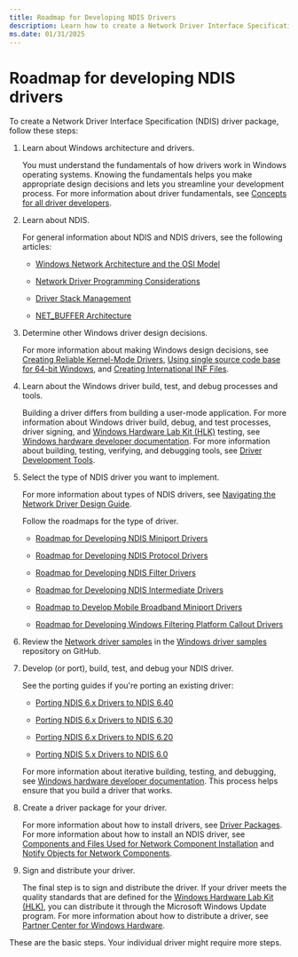 ```yaml
---
title: Roadmap for Developing NDIS Drivers
description: Learn how to create a Network Driver Interface Specification (NDIS) driver package.
ms.date: 01/31/2025
---
```


# Roadmap for developing NDIS drivers

To create a Network Driver Interface Specification (NDIS) driver package, follow these steps:

1. Learn about Windows architecture and drivers.

    You must understand the fundamentals of how drivers work in Windows operating systems. Knowing the fundamentals helps you make appropriate design decisions and lets you streamline your development process. For more information about driver fundamentals, see [Concepts for all driver developers](../gettingstarted/concepts-and-knowledge-for-all-driver-developers.md).

1. Learn about NDIS.

    For general information about NDIS and NDIS drivers, see the following articles:

    - [Windows Network Architecture and the OSI Model](windows-network-architecture-and-the-osi-model.md)

    - [Network Driver Programming Considerations](network-driver-programming-considerations.md)

    - [Driver Stack Management](driver-stack-management.md)

    - [NET\_BUFFER Architecture](net-buffer-architecture.md)

1. Determine other Windows driver design decisions.

    For more information about making Windows design decisions, see [Creating Reliable Kernel-Mode Drivers](../kernel/creating-reliable-kernel-mode-drivers.md), [Using single source code base for 64-bit Windows](../kernel/porting-your-driver-to-64-bit-windows.md), and [Creating International INF Files](../install/creating-international-inf-files.md).

1. Learn about the Windows driver build, test, and debug processes and tools.

    Building a driver differs from building a user-mode application. For more information about Windows driver build, debug, and test processes, driver signing, and [Windows Hardware Lab Kit (HLK)](/windows-hardware/test/hlk/) testing, see [Windows hardware developer documentation](/windows-hardware/drivers). For more information about building, testing, verifying, and debugging tools, see [Driver Development Tools](../devtest/index.md).

1. Select the type of NDIS driver you want to implement.

    For more information about types of NDIS drivers, see [Navigating the Network Driver Design Guide](using-the-network-driver-design-guide.md).

    Follow the roadmaps for the type of driver.

    - [Roadmap for Developing NDIS Miniport Drivers](roadmap-for-developing-ndis-miniport-drivers.md)

    - [Roadmap for Developing NDIS Protocol Drivers](roadmap-for-developing-ndis-protocol-drivers.md)

    - [Roadmap for Developing NDIS Filter Drivers](roadmap-for-developing-ndis-filter-drivers.md)

    - [Roadmap for Developing NDIS Intermediate Drivers](roadmap-for-developing-ndis-intermediate-drivers.md)

    - [Roadmap to Develop Mobile Broadband Miniport Drivers](roadmap-to-develop-mb-miniport-drivers.md)

    - [Roadmap for Developing Windows Filtering Platform Callout Drivers](roadmap-for-developing-wfp-callout-drivers.md)

1. Review the [Network driver samples](https://github.com/microsoft/Windows-driver-samples/tree/95037b3f77f3a745f7682f991ac80e81f91f5362/network) in the [Windows driver samples](https://github.com/Microsoft/Windows-driver-samples/tree/develop) repository on GitHub.

1. Develop (or port), build, test, and debug your NDIS driver.

    See the porting guides if you're porting an existing driver:

    - [Porting NDIS 6.x Drivers to NDIS 6.40](porting-ndis-6-x-drivers-to-ndis-6-40.md)

    - [Porting NDIS 6.x Drivers to NDIS 6.30](porting-ndis-6-x-drivers-to-ndis-6-30.md)

    - [Porting NDIS 6.x Drivers to NDIS 6.20](porting-ndis-6-x-drivers-to-ndis-6-20.md)

    - [Porting NDIS 5.x Drivers to NDIS 6.0](/previous-versions/windows/hardware/network/porting-ndis-5-x-drivers-to-ndis-6-0)

    For more information about iterative building, testing, and debugging, see [Windows hardware developer documentation](/windows-hardware/drivers). This process helps ensure that you build a driver that works.

1. Create a driver package for your driver.

    For more information about how to install drivers, see [Driver Packages](../install/driver-packages.md). For more information about how to install an NDIS driver, see [Components and Files Used for Network Component Installation](components-and-files-used-for-network-component-installation.md) and [Notify Objects for Network Components](notify-objects-for-network-components.md).

1. Sign and distribute your driver.

    The final step is to sign and distribute the driver. If your driver meets the quality standards that are defined for the [Windows Hardware Lab Kit (HLK)](/windows-hardware/test/hlk/), you can distribute it through the Microsoft Windows Update program. For more information about how to distribute a driver, see [Partner Center for Windows Hardware](../dashboard/get-started-dashboard-submissions.md).

These are the basic steps. Your individual driver might require more steps.
